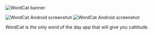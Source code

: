 ![WordCat banner]("https://raw.githubusercontent.com/ryanpcmcquen/WordCat/master/assets/images/WordCat_banner__1024_500.png" "Cat got your tongue?")

![WordCat Android screenshot]("https://raw.githubusercontent.com/ryanpcmcquen/WordCat/master/assets/images/WordCat_on_Android_0.png" "Look what I can do ...")
![WordCat Android screenshot]("https://raw.githubusercontent.com/ryanpcmcquen/WordCat/master/assets/images/WordCat_on_Android_1.png" "Words are good for brains.")

WordCat is the only word of the day app that will give you cattitude.
